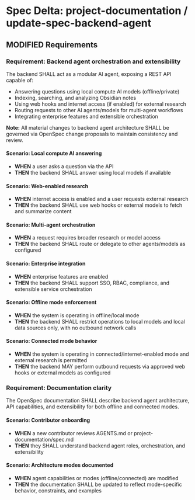 # Spec Delta: project-documentation / update-spec-backend-agent

## MODIFIED Requirements

### Requirement: Backend agent orchestration and extensibility

The backend SHALL act as a modular AI agent, exposing a REST API capable of:

- Answering questions using local compute AI models (offline/private)
- Indexing, searching, and analyzing Obsidian notes
- Using web hooks and internet access (if enabled) for external research
- Routing requests to other AI agents/models for multi-agent workflows
- Integrating enterprise features and extensible orchestration

**Note:** All material changes to backend agent architecture SHALL be governed via OpenSpec change proposals to maintain consistency and review.

#### Scenario: Local compute AI answering

- **WHEN** a user asks a question via the API
- **THEN** the backend SHALL answer using local models if available

#### Scenario: Web-enabled research

- **WHEN** internet access is enabled and a user requests external research
- **THEN** the backend SHALL use web hooks or external models to fetch and summarize content

#### Scenario: Multi-agent orchestration

- **WHEN** a request requires broader research or model access
- **THEN** the backend SHALL route or delegate to other agents/models as configured

#### Scenario: Enterprise integration

- **WHEN** enterprise features are enabled
- **THEN** the backend SHALL support SSO, RBAC, compliance, and extensible service orchestration

#### Scenario: Offline mode enforcement

- **WHEN** the system is operating in offline/local mode
- **THEN** the backend SHALL restrict operations to local models and local data sources only, with no outbound network calls

#### Scenario: Connected mode behavior

- **WHEN** the system is operating in connected/internet-enabled mode and external research is permitted
- **THEN** the backend MAY perform outbound requests via approved web hooks or external models as configured

### Requirement: Documentation clarity

The OpenSpec documentation SHALL describe backend agent architecture, API capabilities, and extensibility for both offline and connected modes.

#### Scenario: Contributor onboarding

- **WHEN** a new contributor reviews AGENTS.md or project-documentation/spec.md
- **THEN** they SHALL understand backend agent roles, orchestration, and extensibility

#### Scenario: Architecture modes documented

- **WHEN** agent capabilities or modes (offline/connected) are modified
- **THEN** the documentation SHALL be updated to reflect mode-specific behavior, constraints, and examples
